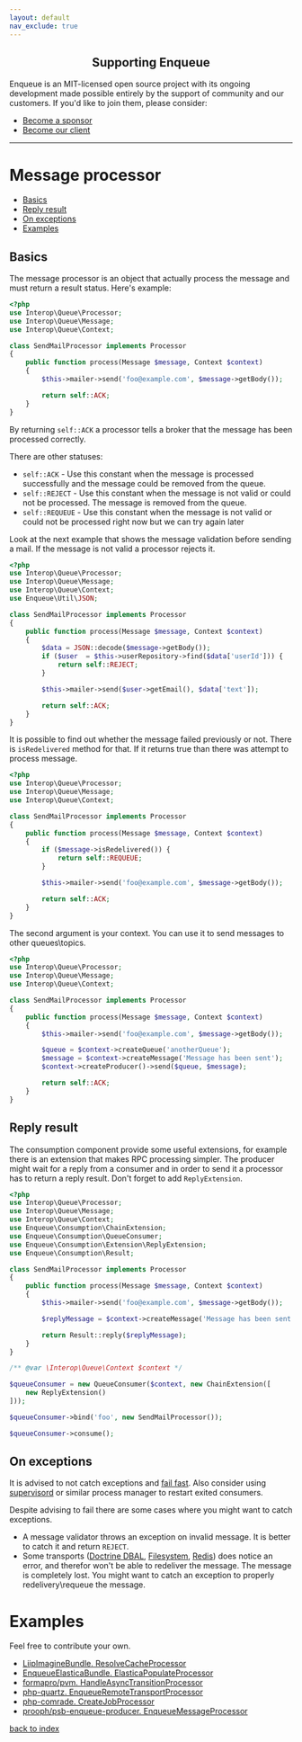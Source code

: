 ```yaml
---
layout: default
nav_exclude: true
---
```

<h2 align="center">Supporting Enqueue</h2>

Enqueue is an MIT-licensed open source project with its ongoing development made possible entirely by the support of community and our customers. If you'd like to join them, please consider:

- [Become a sponsor](https://www.patreon.com/makasim)
- [Become our client](http://forma-pro.com/)

---

# Message processor

* [Basics](#basics)
* [Reply result](#reply-result)
* [On exceptions](#on-exceptions)
* [Examples](#examples)


## Basics

The message processor is an object that actually process the message and must return a result status.
Here's example:

```php
<?php
use Interop\Queue\Processor;
use Interop\Queue\Message;
use Interop\Queue\Context;

class SendMailProcessor implements Processor
{
    public function process(Message $message, Context $context)
    {
        $this->mailer->send('foo@example.com', $message->getBody());

        return self::ACK;
    }
}
```

By returning `self::ACK` a processor tells a broker that the message has been processed correctly.

There are other statuses:

* `self::ACK` - Use this constant when the message is processed successfully and the message could be removed from the queue.
* `self::REJECT` - Use this constant when the message is not valid or could not be processed. The message is removed from the queue.
* `self::REQUEUE` - Use this constant when the message is not valid or could not be processed right now but we can try again later

Look at the next example that shows the message validation before sending a mail. If the message is not valid a processor rejects it.

```php
<?php
use Interop\Queue\Processor;
use Interop\Queue\Message;
use Interop\Queue\Context;
use Enqueue\Util\JSON;

class SendMailProcessor implements Processor
{
    public function process(Message $message, Context $context)
    {
        $data = JSON::decode($message->getBody());
        if ($user  = $this->userRepository->find($data['userId'])) {
            return self::REJECT;
        }

        $this->mailer->send($user->getEmail(), $data['text']);

        return self::ACK;
    }
}
```

It is possible to find out whether the message failed previously or not.
There is `isRedelivered` method for that.
If it returns true than there was attempt to process message.

```php
<?php
use Interop\Queue\Processor;
use Interop\Queue\Message;
use Interop\Queue\Context;

class SendMailProcessor implements Processor
{
    public function process(Message $message, Context $context)
    {
        if ($message->isRedelivered()) {
            return self::REQUEUE;
        }

        $this->mailer->send('foo@example.com', $message->getBody());

        return self::ACK;
    }
}
```

The second argument is your context. You can use it to send messages to other queues\topics.

```php
<?php
use Interop\Queue\Processor;
use Interop\Queue\Message;
use Interop\Queue\Context;

class SendMailProcessor implements Processor
{
    public function process(Message $message, Context $context)
    {
        $this->mailer->send('foo@example.com', $message->getBody());

        $queue = $context->createQueue('anotherQueue');
        $message = $context->createMessage('Message has been sent');
        $context->createProducer()->send($queue, $message);

        return self::ACK;
    }
}
```

## Reply result

The consumption component provide some useful extensions, for example there is an extension that makes RPC processing simpler.
The producer might wait for a reply from a consumer and in order to send it a processor has to return a reply result.
Don't forget to add `ReplyExtension`.

```php
<?php
use Interop\Queue\Processor;
use Interop\Queue\Message;
use Interop\Queue\Context;
use Enqueue\Consumption\ChainExtension;
use Enqueue\Consumption\QueueConsumer;
use Enqueue\Consumption\Extension\ReplyExtension;
use Enqueue\Consumption\Result;

class SendMailProcessor implements Processor
{
    public function process(Message $message, Context $context)
    {
        $this->mailer->send('foo@example.com', $message->getBody());

        $replyMessage = $context->createMessage('Message has been sent');

        return Result::reply($replyMessage);
    }
}

/** @var \Interop\Queue\Context $context */

$queueConsumer = new QueueConsumer($context, new ChainExtension([
    new ReplyExtension()
]));

$queueConsumer->bind('foo', new SendMailProcessor());

$queueConsumer->consume();
```


## On exceptions

It is advised to not catch exceptions and [fail fast](https://en.wikipedia.org/wiki/Fail-fast).
Also consider using [supervisord](supervisord.org) or similar process manager to restart exited consumers.

Despite advising to fail there are some cases where you might want to catch exceptions.

* A message validator throws an exception on invalid message. It is better to catch it and return `REJECT`.
* Some transports ([Doctrine DBAL](../transport/dbal.md), [Filesystem](../transport/filesystem.md), [Redis](../transport/redis.md)) does notice an error,
and therefor won't be able to redeliver the message. The message is completely lost. You might want to catch an exception to properly redelivery\requeue the message.

# Examples

Feel free to contribute your own.

* [LiipImagineBundle. ResolveCacheProcessor](https://github.com/liip/LiipImagineBundle/blob/713e36f5df353d7c5345daed5a2eefc23c103849/Async/ResolveCacheProcessor.php#L1)
* [EnqueueElasticaBundle. ElasticaPopulateProcessor](https://github.com/php-enqueue/enqueue-elastica-bundle/blob/7c05c55b1667f9cae98325257ba24fc101f87f97/Async/ElasticaPopulateProcessor.php#L1)
* [formapro/pvm. HandleAsyncTransitionProcessor](https://github.com/formapro/pvm/blob/d5e989a77eb1540a93e69abacc446b3d7937292d/src/Enqueue/HandleAsyncTransitionProcessor.php#L1)
* [php-quartz. EnqueueRemoteTransportProcessor](https://github.com/php-quartz/quartz-dev/blob/91690aa535b0322510b4555dab59d6ae9d7044e5/pkg/bridge/Enqueue/EnqueueRemoteTransportProcessor.php#L1)
* [php-comrade. CreateJobProcessor](https://github.com/php-comrade/comrade-dev/blob/43c0662b74340aae318bceb15d8564670325dcee/apps/jm/src/Queue/CreateJobProcessor.php#L1)
* [prooph/psb-enqueue-producer. EnqueueMessageProcessor](https://github.com/prooph/psb-enqueue-producer/blob/c80914a4092b42b2d0a7ba698b216e0af23bab42/src/EnqueueMessageProcessor.php#L1)


[back to index](../index.md)

